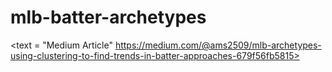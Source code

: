 # mlb-batter-archetypes

<text = "Medium Article" https://medium.com/@ams2509/mlb-archetypes-using-clustering-to-find-trends-in-batter-approaches-679f56fb5815>
